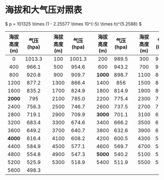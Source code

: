# 海拔和大气压对照表

$ p = 101325 \times (1 - 2.25577 \times 10^{-5} \times h)^{5.2588} $

|海拔高度(m)|气压(hpa)|   |海拔高度(m)|气压(hpa)|   |海拔高度(m)|气压(hpa)|   |海拔高度(m)|气压(hpa)|
|:--------:|:------:|:--|:--------:|:------:|:--|:--------:|:------:|:--|:--------:|:------:|
|0|1013.3||100|1001.3||200|989.5||300|977.7|
|400|966.1||500|954.6||600|943.2||700|931.9|
|800|920.8||900|909.7||**1000**|898.7||1100|887.8|
|1200|877.2||1300|866.4||1400|856||1500|845.5|
|1600|835.2||1700|824.9||1800|814.9||1900|804.8|
|**2000**|795||2100|785.0||2200|775.4||2300|765.7|
|2400|756.3||2500|746.7||2600|737.5||2700|728.1|
|2800|719.1||2900|709.9||**3000**|701.1||3100|692.1|
|3200|683.4||3300|674.6||3400|666.2||3500|657.5|
|3600|649.2||3700|640.7||3800|632.6||3900|624.3|
|**4000**|616.4||4100|608.2||4200|600.5||4300|592.5|
|4400|584.9||4500|577.1||4600|569.7||4700|562.0|
|4800|554.8||4900|547.3||**5000**|540.2||5100|533.0|
|5200|525.9||5300|518.9||5400|511.9||5500|505.1|
|5600|498.3|



